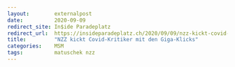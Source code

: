 ```yaml
---
layout:        externalpost
date:          2020-09-09
redirect_site: In$ide Paradeplatz
redirect_url:  https://insideparadeplatz.ch/2020/09/09/nzz-kickt-covid-kritiker-mit-giga-klickzahlen/
title:         "NZZ kickt Covid-Kritiker mit den Giga-Klicks"
categories:    MSM
tags:          matuschek nzz
---
```

